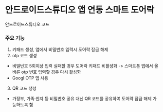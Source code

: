 # 안드로이드스튜디오 앱 연동 스마트 도어락
안드로이드스튜디오 코드

### 주요 기능
1. 키패드 생성, 앱에서 비밀번호 입력시 도어락 잠금 해제
2. otp 코드 생성
- 비밀번호 5회이상 입력 실패할 경우 도어락 키패드 비활성화 -> 스마트폰 앱에서 올바른 otp 번호 입력할 경우 다시 활성화
- Googl OTP 앱 사용
3. QR 코드 생성
- 가정부, 가족·친지 등 비밀번호 공유 대신 QR 코드를 공유하여 도어락 잠금 해제 가능하도록 함

